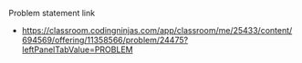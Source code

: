 Problem statement link
 - https://classroom.codingninjas.com/app/classroom/me/25433/content/694569/offering/11358566/problem/24475?leftPanelTabValue=PROBLEM